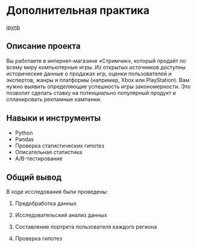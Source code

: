 # Дополнительная практика

[ipynb](https://github.com/MSH77/Portfolio/blob/main/13%20Project%20/%D0%90%D0%BD%D0%B0%D0%BB%D0%B8%D0%B7%20%D0%B8%D0%BD%D0%B4%D1%83%D1%81%D1%82%D1%80%D0%B8%D0%B8%20%D0%B8%D0%B3%D1%80.ipynb)

## Описание проекта

Вы работаете в интернет-магазине «Стримчик», который продаёт по всему миру компьютерные игры. Из открытых источников доступны исторические данные о продажах игр, оценки пользователей и экспертов, жанры и платформы (например, Xbox или PlayStation). Вам нужно выявить определяющие успешность игры закономерности. Это позволит сделать ставку на потенциально популярный продукт и спланировать рекламные кампании.

## Навыки и инструменты

- Python
- Pandas
- Проверка статистических гипотез
- Описательная статистика
- A/B-тестирование


## Общий вывод

В ходе исследования были проведены:

1) Предобработка данных

2) Исследовательский анализ данных

3) Составление портрета пользователя каждого региона

4) Проверка гипотез
